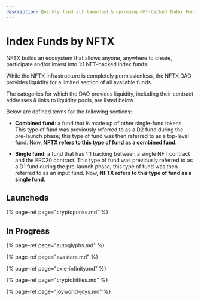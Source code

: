 ```yaml
---
description: Quickly find all launched & upcoming NFT-backed Index Funds on NFTX.
---
```


# Index Funds by NFTX

NFTX builds an ecosystem that allows anyone, anywhere to create, participate and/or invest into 1:1 NFT-backed index funds.

While the NFTX infrastructure is completely permissionless, the NFTX DAO provides liquidity for a limited section of all available funds. 

The categories for which the DAO provides liquidity, including their contract addresses & links to liquidity pools, are listed below.

Below are defined terms for the following sections:
* **Combined fund**: a fund that is made up of other single-fund tokens. This type of fund was previously referred to as a D2 fund during the pre-launch phase; this type of fund was then referred to as a top-level fund. Now, **NFTX refers to this type of fund as a combined fund**.

* **Single fund**: a fund that has 1:1 backing between a single NFT contract and the ERC20 contract. This type of fund was previously referred to as a D1 fund during the pre-launch phase; this type of fund was then referred to as an input fund. Now, **NFTX refers to this type of fund as a single fund**.

## Launcheds

{% page-ref page="cryptopunks.md" %}


## In Progress

{% page-ref page="autoglyphs.md" %}

{% page-ref page="avastars.md" %}

{% page-ref page="axie-infinity.md" %}

{% page-ref page="cryptokitties.md" %}

{% page-ref page="joyworld-joys.md" %}

